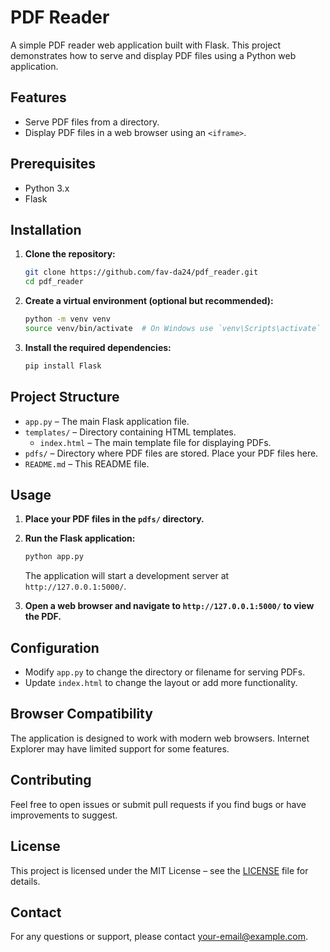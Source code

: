 # PDF Reader

A simple PDF reader web application built with Flask. This project demonstrates how to serve and display PDF files using a Python web application.

## Features

- Serve PDF files from a directory.
- Display PDF files in a web browser using an `<iframe>`.

## Prerequisites

- Python 3.x
- Flask

## Installation

1. **Clone the repository:**

   ```bash
   git clone https://github.com/fav-da24/pdf_reader.git
   cd pdf_reader
   ```

2. **Create a virtual environment (optional but recommended):**

   ```bash
   python -m venv venv
   source venv/bin/activate  # On Windows use `venv\Scripts\activate`
   ```

3. **Install the required dependencies:**

   ```bash
   pip install Flask
   ```

## Project Structure

- `app.py` – The main Flask application file.
- `templates/` – Directory containing HTML templates.
  - `index.html` – The main template file for displaying PDFs.
- `pdfs/` – Directory where PDF files are stored. Place your PDF files here.
- `README.md` – This README file.

## Usage

1. **Place your PDF files in the `pdfs/` directory.**

2. **Run the Flask application:**

   ```bash
   python app.py
   ```

   The application will start a development server at `http://127.0.0.1:5000/`.

3. **Open a web browser and navigate to `http://127.0.0.1:5000/` to view the PDF.**

## Configuration

- Modify `app.py` to change the directory or filename for serving PDFs.
- Update `index.html` to change the layout or add more functionality.

## Browser Compatibility

The application is designed to work with modern web browsers. Internet Explorer may have limited support for some features.

## Contributing

Feel free to open issues or submit pull requests if you find bugs or have improvements to suggest.

## License

This project is licensed under the MIT License – see the [LICENSE](LICENSE) file for details.

## Contact

For any questions or support, please contact [your-email@example.com](mailto:fav.da24@gmail.com).
